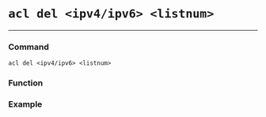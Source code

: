 # `acl del <ipv4/ipv6> <listnum>`

---

### Command
`acl del <ipv4/ipv6> <listnum>`

### Function



### Example
```

```